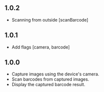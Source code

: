 ## 1.0.2

- Scanning from outside [scanBarcode]

## 1.0.1

- Add flags [camera, barcode]

## 1.0.0

- Capture images using the device's camera.
- Scan barcodes from captured images.
- Display the captured barcode result.
